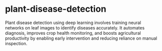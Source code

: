 # plant-disease-detection
Plant disease detection using deep learning involves training neural networks on leaf images to identify diseases accurately. It automates diagnosis, improves crop health monitoring, and boosts agricultural productivity by enabling early intervention and reducing reliance on manual inspection.
